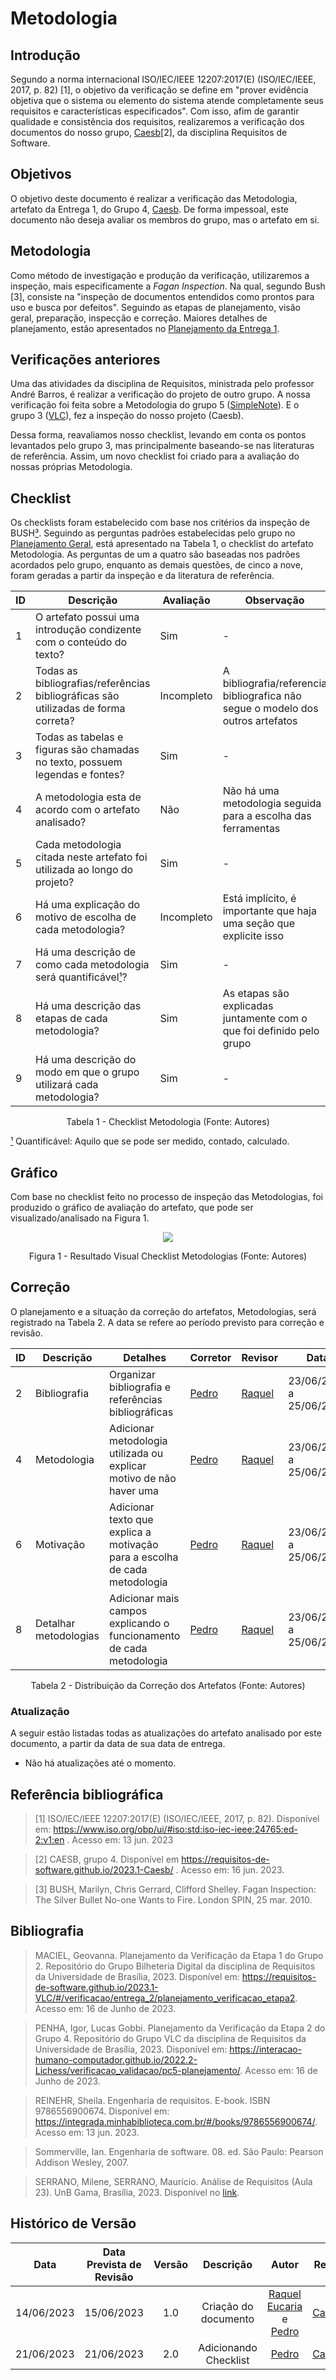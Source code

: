 # Metodologia
## Introdução

Segundo a norma internacional ISO/IEC/IEEE 12207:2017(E) (ISO/IEC/IEEE, 2017, p. 82) [1], o objetivo da verificação se define em "prover evidência objetiva que o sistema ou elemento do sistema atende completamente seus requisitos e características especificados". Com isso, afim de garantir qualidade e consistência dos requisitos, realizaremos a verificação dos documentos do nosso grupo, [Caesb](https://requisitos-de-software.github.io/2023.1-Caesb/)[2], da disciplina Requisitos de Software.

## Objetivos
O objetivo deste documento é realizar a verificação das Metodologia, artefato da Entrega 1, do Grupo 4, [Caesb](https://requisitos-de-software.github.io/2023.1-Caesb/). De forma impessoal, este documento não deseja avaliar os membros do grupo, mas o artefato em si.

## Metodologia
Como método de investigação e produção da verificação, utilizaremos a inspeção, mais especificamente a _Fagan Inspection_. Na qual, segundo Bush [3], consiste na "inspeção de documentos entendidos como prontos para uso e busca por defeitos". Seguindo as etapas de planejamento, visão geral, preparação, inspecção e correção. Maiores detalhes de planejamento, estão apresentados no [Planejamento da Entrega 1](./0planejamento.md).

## Verificações anteriores
Uma das atividades da disciplina de Requisitos, ministrada pelo professor André Barros, é realizar a verificação do projeto de outro grupo. A nossa verificação foi feita sobre a Metodologia do grupo 5 ([SimpleNote](https://requisitos-de-software.github.io/2023.1-Simplenote/planejamento/metodologias/)). E o grupo 3 ([VLC](https://requisitos-de-software.github.io/2023.1-VLC/#/verificacao/entrega_1/verificacao_metodologias)), fez a inspeção do nosso projeto (Caesb).

Dessa forma, reavaliamos nosso checklist, levando em conta os pontos levantados pelo grupo 3, mas principalmente baseando-se nas literaturas de referência. Assim, um novo checklist foi criado para a avaliação do nossas próprias Metodologia.

## Checklist
<!-- LIVRO BASE PARA CRIAÇÃO DAS PERGUNTAS -->
Os checklists foram estabelecido com base nos critérios da inspeção de BUSH[³](#referencia-bibliografica). Seguindo as perguntas padrões estabelecidas pelo grupo no [Planejamento Geral](../0planejamento-geral.md), está apresentado na Tabela 1, o checklist do artefato Metodologia. As perguntas de um a quatro são baseadas nos padrões acordados pelo grupo, enquanto as demais questões, de cinco a nove, foram geradas a partir da inspeção e da literatura de referência.


<!-- ADICIONAR O CHECKLIST -->

<center>

| ID | Descrição | Avaliação | Observação |
| --- | --- | --- | --- |
| 1 | O artefato possui uma introdução condizente com o conteúdo do texto? | Sim | - |
| 2 | Todas as bibliografias/referências bibliográficas são utilizadas de forma correta? | Incompleto | A bibliografia/referencia bibliografica não segue o modelo dos outros artefatos |
| 3 | Todas as tabelas e figuras são chamadas no texto, possuem legendas e fontes? | Sim | - |
| 4 | A metodologia esta de acordo com o artefato analisado? | Não | Não há uma metodologia seguida para a escolha das ferramentas |
| 5 | Cada metodologia citada neste artefato foi utilizada ao longo do projeto? | Sim | - |
| 6 | Há uma explicação do motivo de escolha de cada metodologia? | Incompleto | Está implícito, é importante que haja uma seção que explicite isso |
| 7 | Há uma descrição de como cada metodologia será quantificável[¹](#legenda)? | Sim | - |
| 8 | Há uma descrição das etapas de cada metodologia? | Sim | As etapas são explicadas juntamente com o que foi definido pelo grupo |
| 9 | Há uma descrição do modo em que o grupo utilizará cada metodologia? | Sim | - |

<p>Tabela 1 - Checklist Metodologia (Fonte: Autores)</p>
</center>

<div id="legenda"></div>

[¹]() Quantificável: Aquilo que se pode ser medido, contado, calculado.


## Gráfico
Com base no checklist feito no processo de inspeção das Metodologias, foi produzido o gráfico de avaliação do artefato, que pode ser visualizado/analisado na Figura 1.

<center>
<img src="../../assets/img/Metodologia.png"></img>
<p>Figura 1 - Resultado Visual Checklist Metodologias (Fonte: Autores)</p>
</center>

## Correção
O planejamento e a situação da correção do artefatos, Metodologias, será registrado na Tabela 2. A data se refere ao período previsto para correção e revisão.
<center>

| ID | Descrição | Detalhes | Corretor | Revisor | Data | Status |
| --- | --- | --- | --- | --- | --- | --- |
| 2 | Bibliografia | Organizar bibliografia e referências bibliográficas | [Pedro](https://github.com/pedrobarbosaocb) | [Raquel](https://github.com/raqueleucaria) | 23/06/2023 a 25/06/2023 | - |
| 4 | Metodologia | Adicionar metodologia utilizada ou explicar motivo de não haver uma | [Pedro](https://github.com/pedrobarbosaocb) | [Raquel](https://github.com/raqueleucaria) | 23/06/2023 a 25/06/2023 | - |
| 6 | Motivação | Adicionar texto que explica a motivação para a escolha de cada metodologia | [Pedro](https://github.com/pedrobarbosaocb) | [Raquel](https://github.com/raqueleucaria) | 23/06/2023 a 25/06/2023 | - |
| 8 | Detalhar metodologias | Adicionar mais campos explicando o funcionamento de cada metodologia | [Pedro](https://github.com/pedrobarbosaocb) | [Raquel](https://github.com/raqueleucaria) | 23/06/2023 a 25/06/2023 | - |


<p>Tabela 2 - Distribuição da Correção dos Artefatos (Fonte: Autores)</p>
</center>

### Atualização
A seguir estão listadas todas as atualizações do artefato analisado por este documento, a partir da data de sua data de entrega.

- Não há atualizações até o momento.

<div id="referencia-bibliografica"></div>

## Referência bibliográfica

> [1] ISO/IEC/IEEE 12207:2017(E) (ISO/IEC/IEEE, 2017, p. 82). Disponível em: https://www.iso.org/obp/ui/#iso:std:iso-iec-ieee:24765:ed-2:v1:en . Acesso em: 13 jun. 2023

> [2] CAESB, grupo 4. Disponível em https://requisitos-de-software.github.io/2023.1-Caesb/ . Acesso em: 16 jun. 2023.

> [3] BUSH, Marilyn, Chris Gerrard, Clifford Shelley. Fagan Inspection: The Silver Bullet No-one Wants to Fire. London SPIN, 25 mar. 2010.


## Bibliografia
> MACIEL, Geovanna. Planejamento da Verificação da Etapa 1 do Grupo 2. Repositório do Grupo Bilheteria Digital da disciplina de Requisitos da Universidade de Brasília, 2023. Disponível em: <https://requisitos-de-software.github.io/2023.1-VLC/#/verificacao/entrega_2/planejamento_verificacao_etapa2>. Acesso em: 16 de Junho de 2023.

> PENHA, Igor, Lucas Gobbi. Planejamento da Verificação da Etapa 2 do Grupo 4. Repositório do Grupo VLC da disciplina de Requisitos da Universidade de Brasília, 2023. Disponível em: <https://interacao-humano-computador.github.io/2022.2-Lichess/verificacao_validacao/pc5-planejamento/>. Acesso em: 16 de Junho de 2023.

> REINEHR, Sheila. Engenharia de requisitos. E-book. ISBN 9786556900674. Disponível em: <https://integrada.minhabiblioteca.com.br/#/books/9786556900674/>. Acesso em: 13 jun. 2023.

> Sommerville, Ian. Engenharia de software. 08. ed. São Paulo: Pearson Addison Wesley, 2007.

> SERRANO, Milene, SERRANO, Maurício. Análise de Requisitos (Aula 23). UnB Gama, Brasília, 2023. Disponível no [link](../assets/referencias/Requisitos%20-%20Aula%20023.pdf).

## Histórico de Versão
|    Data    | Data Prevista de Revisão | Versão |      Descrição       |                                 Autor                                  |               Revisor               |
| :--------: | :----------------------: | :----: | :------------------: | :--------------------------------------------------------------------: | :---------------------------------: |
| 14/06/2023 |        15/06/2023        |  1.0   | Criação do documento |  [Raquel Eucaria](https://github.com/raqueleucaria) e [Pedro](https://github.com/pedrobarbosaocb)| [Caetano](https://github.com/caeslucio) |
| 21/06/2023 |        21/06/2023        |  2.0   | Adicionando Checklist |  [Pedro](https://github.com/pedrobarbosaocb)| [Caetano](https://github.com/caeslucio) |